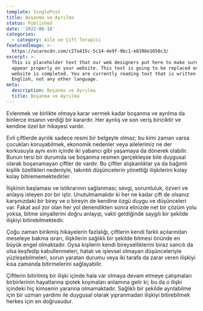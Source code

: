 ```yaml
---
template: SinglePost
title: Boşanma ve Ayrılma
status: Published
date: '2022-06-18'
categories:
  - category: Aile ve Çift Terapisi
featuredImage: >-
  https://ucarecdn.com/c27a415c-5c14-4e9f-9bc1-e8398e1050c3/
excerpt: >-
  This is placeholder text that our web designers put here to make sure words
  appear properly on your website. This text is going to be replaced once the
  website is completed. You are currently reading text that is written in
  English, not any other language.
meta:
  description: Boşanma ve Ayrılma
  title: Boşanma ve Ayrılma
---
```


Evlenmek ve birlikte olmaya karar vermek kadar boşanma ve ayrılma da binlerce insanın verdiği bir karardır. Her ayrılış ve son veriş biriciktir ve kendine özel bir hikayesi vardır.

Evli çiftlerde ayrılık sadece resmi bir belgeyle olmaz; bu kimi zaman varsa çocukları koruyabilmek, ekonomik nedenler veya ailelerimiz ne der korkusuyla aynı evin içinde iki yabancı gibi yaşamaya da dönerek olabilir. Bunun tersi bir durumda ise boşanma resmen gerçekleşse bile duygusal olarak boşanamayan çiftler de vardır. Bu çiftler alışkanlıklar ya da bağımlı kişilik özellikleri nedeniyle, takıntılı düşüncelerin yönettiği ilişkilerini kolay kolay bitirememektedirler.

İlişkinin başlaması ve istikrarının sağlanması; sevgi, sorumluluk, özveri ve anlayış isteyen zor bir iştir. Unutulmamalıdır ki her ne kadar çift de olsanız karşınızdaki bir birey ve o bireyin de kendine özgü duygu ve düşünceleri var. Fakat asıl zor olan her yol denendikten sonra elinizde net bir çözüm yolu yoksa, bitme sinyallerini doğru anlayıp, vakti geldiğinde saygılı bir şekilde ilişkiyi bitirebilmektedir.

Çoğu zaman birikmiş hikayelerin fazlalığı, çiftlerin kendi farklı açılarından meseleye bakma ısrarı, ilişkilerin sağlıklı bir şekilde bitmesi önünde en büyük engel olmaktadır. Oysa kişilerin kendi bireyselliklerini biraz sancılı da olsa keşfedip kabullenmeleri, hatalı ve işlevsel olmayan düşünceleriyle yüzleşebilmeleri, sorun yaratan durumu veya iki tarafa da zarar veren ilişkiyi kısa zamanda bitirmelerini sağlayabilir.

Çiftlerin bitirilmiş bir ilişki içinde hala var olmaya devam etmeye çalışmaları birbirlerinin hayatlarına ipotek koymaları anlamına gelir ki; bu da o ilişki içindeki hiç kimsenin yararına olmamaktadır. Sağlıklı bir şekilde ayrılabilme için bir uzman yardımı ile duygusal olarak yıpranmadan ilişkiyi bitirebilmek herkes için en doğrusudur.

